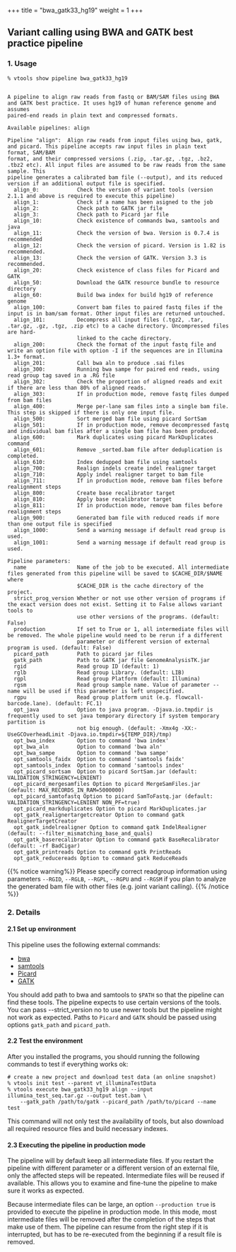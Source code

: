 
+++
title = "bwa_gatk33_hg19"
weight = 1
+++



## Variant calling using BWA and GATK best practice pipeline 



### 1. Usage

    % vtools show pipeline bwa_gatk33_hg19
    

    A pipeline to align raw reads from fastq or BAM/SAM files using BWA and GATK best practice. It uses hg19 of human reference genome and assumes
    paired-end reads in plain text and compressed formats.
    
    Available pipelines: align
    
    Pipeline "align":  Align raw reads from input files using bwa, gatk, and picard. This pipeline accepts raw input files in plain text format, SAM/BAM
    format, and their compressed versions (.zip, .tar.gz, .tgz, .bz2, .tbz2 etc). All input files are assumed to be raw reads from the same sample. This
    pipeline generates a calibrated bam file (--output), and its reduced version if an additional output file is specified.
      align_0:            Check the version of variant tools (version 2.1.1 and above is required to execute this pipeline)
      align_1:            Check if a name has been asigned to the job
      align_2:            Check path to GATK jar file
      align_3:            Check path to Picard jar file
      align_10:           Check existence of commands bwa, samtools and java
      align_11:           Check the version of bwa. Version is 0.7.4 is recommended
      align_12:           Check the version of picard. Version is 1.82 is recommended.
      align_13:           Check the version of GATK. Version 3.3 is recommended.
      align_20:           Check existence of class files for Picard and GATK
      align_50:           Download the GATK resource bundle to resource directory
      align_60:           Build bwa index for build hg19 of reference genome
      align_100:          Convert bam files to paired fastq files if the input is in bam/sam format. Other input files are returned untouched.
      align_101:          Decompress all input files (.tgz2, .tar, .tar.gz, .gz, .tgz, .zip etc) to a cache directory. Uncompressed files are hard-
                          linked to the cache directory.
      align_200:          Check the format of the input fastq file and write an option file with option -I if the sequences are in Illumina 1.3+ format.
      align_201:          Call bwa aln to produce .sai files
      align_300:          Running bwa sampe for paired end reads, using read group tag saved in a .RG file
      align_302:          Check the proportion of aligned reads and exit if there are less than 80% of aligned reads.
      align_303:          If in production mode, remove fastq files dumped from bam files
      align_400:          Merge per-lane sam files into a single bam file. This step is skipped if there is only one input file.
      align_500:          Sort merged bam file using picard SortSam
      align_501:          If in production mode, remove decompressed fastq and individual bam files after a single bam file has been produced.
      align_600:          Mark duplicates using picard MarkDuplicates command
      align_601:          Remove _sorted.bam file after deduplication is completed.
      align_610:          Index dedupped bam file using samtools
      align_700:          Realign indels create indel realigner target
      align_710:          Apply indel realigner target to bam file
      align_711:          If in production mode, remove bam files before realignment steps
      align_800:          Create base recalibrator target
      align_810:          Apply base recalibrator target
      align_811:          If in production mode, remove bam files before realignment steps
      align_900:          Generated bam file with reduced reads if more than one output file is specified
      align_1000:         Send a warning message if default read group is used.
      align_1001:         Send a warning message if default read group is used.
    
    Pipeline parameters:
      name                Name of the job to be executed. All intermediate files generated from this pipeline will be saved to $CACHE_DIR/$NAME where
                          $CACHE_DIR is the cache directory of the project.
      strict_prog_version Whether or not use other version of programs if the exact version does not exist. Setting it to False allows variant tools to
                          use other versions of the programs. (default: False)
      production          If set to True or 1, all intermediate files will be removed. The whole pipeline would need to be rerun if a different
                          parameter or different version of external program is used. (default: False)
      picard_path         Path to picard jar files
      gatk_path           Path to GATK jar file GenomeAnalysisTK.jar
      rgid                Read group ID (default: 1)
      rglb                Read group Library. (default: LIB)
      rgpl                Read group Platform (default: Illumina)
      rgsm                Read group sample name. Value of parameter --name will be used if this parameter is left unspecified.
      rgpu                Read group platform unit (e.g. flowcall-barcode.lane). (default: FC.1)
      opt_java            Option to java program. -Djava.io.tmpdir is frequently used to set java temporary directory if system temporary partition is
                          not big enough. (default: -Xmx4g -XX:-UseGCOverheadLimit -Djava.io.tmpdir=${TEMP_DIR}/tmp)
      opt_bwa_index       Option to command 'bwa index'
      opt_bwa_aln         Option to command 'bwa aln'
      opt_bwa_sampe       Option to command 'bwa sampe'
      opt_samtools_faidx  Option to command 'samtools faidx'
      opt_samtools_index  Option to command 'samtools index'
      opt_picard_sortsam  Option to picard SortSam.jar (default: VALIDATION_STRINGENCY=LENIENT)
      opt_picard_mergesamfiles Option to picard MergeSamFiles.jar (default: MAX_RECORDS_IN_RAM=5000000)
      opt_picard_samtofastq Option to picard SamToFastq.jar (default: VALIDATION_STRINGENCY=LENIENT NON_PF=true)
      opt_picard_markduplicates Option to picard MarkDuplicates.jar
      opt_gatk_realignertargetcreator Option to command gatk RealignerTargetCreator
      opt_gatk_indelrealigner Option to command gatk IndelRealigner (default: --filter_mismatching_base_and_quals)
      opt_gatk_baserecalibrator Option to command gatk BaseRecalibrator (default: -rf BadCigar)
      opt_gatk_printreads Option to command gatk PrintReads
      opt_gatk_reducereads Option to command gatk ReduceReads
    


{{% notice warning%}}
Please specify correct readgroup information using parameters `--RGID`, `--RGLB`, `--RGPL`, `--RGPU` and `--RGSM` if you plan to analyze the generated bam file with other files (e.g. joint variant calling). 
{{% /notice %}}


### 2. Details

#### 2.1 Set up environment

This pipeline uses the following external commands: 



*   [bwa][1] 
*   [samtools][2] 
*   [Picard][3] 
*   [GATK][4] 

You should add path to bwa and samtools to `$PATH` so that the pipeline can find these tools. The pipeline expects to use certain versions of the tools. You can pass --strict_version no to use newer tools but the pipeline might not work as expected. Paths to `Picard` and `GATK` should be passed using options `gatk_path` and `picard_path`. 



#### 2.2 Test the environment

After you installed the programs, you should running the following commands to test if everything works ok: 



    # create a new project and download test data (an online snapshot)
    % vtools init test --parent vt_illuminaTestData
    % vtools execute bwa_gatk33_hg19 align --input illumina_test_seq.tar.gz --output test.bam \
        --gatk_path /path/to/gatk --picard_path /path/to/picard --name test
    

This command will not only test the availability of tools, but also download all required resource files and build necessary indexes. 



#### 2.3 Executing the pipeline in production mode

The pipeline will by default keep all intermediate files. If you restart the pipeline with different parameter or a different version of an external file, only the affected steps will be repeated. Intermediate files will be reused if available. This allows you to examine and fine-tune the pipeline to make sure it works as expected. 

Because intermediate files can be large, an option `--production true` is provided to execute the pipeline in production mode. In this mode, most intermediate files will be removed after the completion of the steps that make use of them. The pipeline can resume from the right step if it is interrupted, but has to be re-executed from the beginning if a result file is removed.

 [1]: http://bio-bwa.sourceforge.net/
 [2]: http://samtools.sourceforge.net/
 [3]: http://picard.sourceforge.net/
 [4]: http://www.broadinstitute.org/gatk/